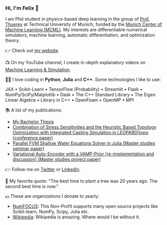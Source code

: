 ### Hi, I'm Felix 👋

I am Phd student in physics-based deep learning in the group of [Prof. Thuerey](https://ge.in.tum.de/) at Technical University of Munich, funded by the [Munich Center of Machine Learning (MCML)](https://mcml.ai/). My interests are differentiable numerical simulators, machine learning, automatic differentiation, and optimization theory. 

👉 Check out [my website](https://fkoehler.site).

📺 On my YouTube channel, I create in-depth explanatory videos on [Machine Learning & Simulation](https://www.youtube.com/channel/UCh0P7KwJhuQ4vrzc3IRuw4Q).

🧑‍💻 I love coding in **Python**, **Julia** and **C++**. Some technologies I like to use:

JAX • Scikit-Learn • TensorFlow (Probability) • Streamlit • Flask • NumPy/SciPy/Matplotlib • Dask • The C++ Standard Library • The Eigen Linear Algebra • Library in C++ • OpenFoam • OpenMP • MPI

📚 A list of my publications:
* [My Bachelor Thesis](https://github.com/Ceyron/Ceyron/files/8056086/bachelor_thesis.pdf)
* [Combination of Stress Sensitivities and the Heuristic Based Topology
Optimization with Integrated Casting Simulation in LEOPARD|topo (conference paper)](https://github.com/Ceyron/Ceyron/files/7971570/adjoint_sensitivities_topology_optimization.pdf)
* [Parallel FVM Shallow Water Equations Solver in Julia (Master studies seminar paper)](https://github.com/Ceyron/Ceyron/files/8056091/shallow_water_equations_julia.pdf)
* [Variational Auto-Encoder with a VAMP-Prior [re-implementation and discussion] (Master studies project paper)](https://github.com/Ceyron/Ceyron/files/8056094/advanced_machine_learning_project_work.pdf)

👉 Follow me on [Twitter](https://twitter.com/felix_m_koehler) or [LinkedIn](www.linkedin.com/in/felix-koehler).

💬 My favorite quote: "The best time to plant a tree was 20 years ago. The second best time is now."

💵 These are organizations I donate to yearly:
* [NumFOCUS](https://numfocus.org/donate): This Non-Profit supports many open source projects like Scikit-learn, NumPy, Scipy, Julia etc.
* [Wikipedia](https://donate.wikimedia.org): Wikipedia is amazing. Where would I be without it.

